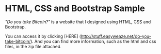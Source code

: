 # HTML, CSS and Bootstrap Sample


*"Do you take Bitcoin?"* is a website that I designed using HTML, CSS and Bootstrap. 

You can access it by clicking [HERE] (http://stuff.easyweaze.net/do-you-take-bitcoin/). 
And you can find more information, such as the html and css files, in the zip file attached.

